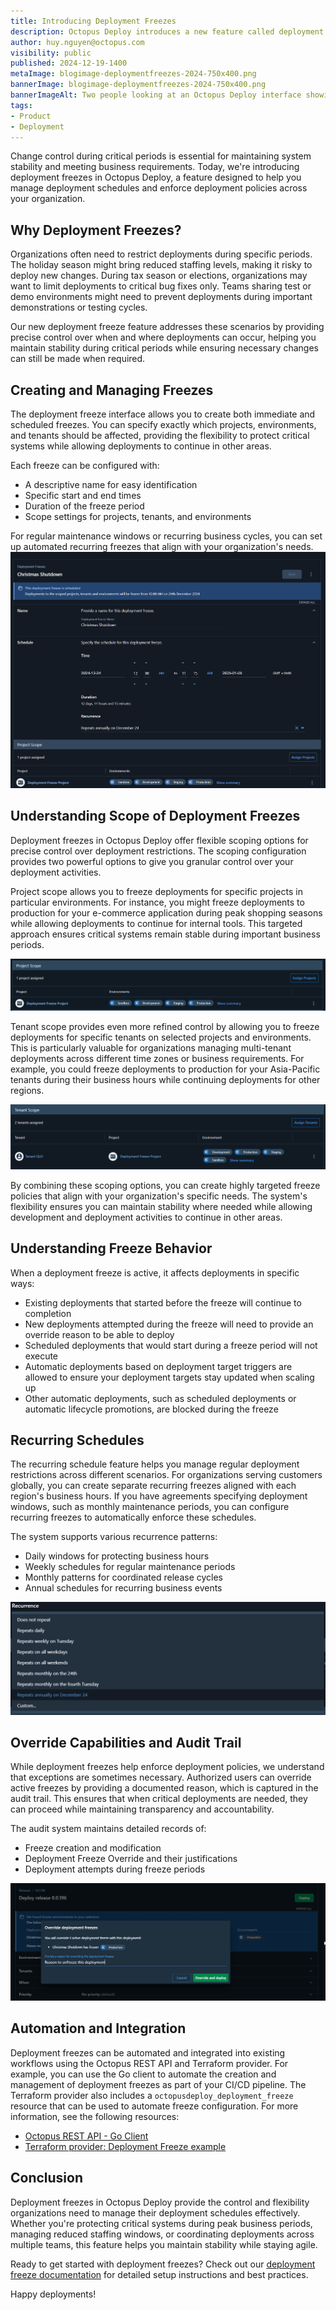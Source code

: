 ```yaml
---
title: Introducing Deployment Freezes
description: Octopus Deploy introduces a new feature called deployment freezes, allowing you to restrict deployments during specific periods to ensure system stability and meet business requirements.
author: huy.nguyen@octopus.com
visibility: public
published: 2024-12-19-1400
metaImage: blogimage-deploymentfreezes-2024-750x400.png
bannerImage: blogimage-deploymentfreezes-2024-750x400.png
bannerImageAlt: Two people looking at an Octopus Deploy interface showing deployment versions with a winter theme and snowflakes
tags: 
- Product
- Deployment
---
```


Change control during critical periods is essential for maintaining system stability and meeting business requirements. Today, we're introducing deployment freezes in Octopus Deploy, a feature designed to help you manage deployment schedules and enforce deployment policies across your organization.

## Why Deployment Freezes?

Organizations often need to restrict deployments during specific periods. The holiday season might bring reduced staffing levels, making it risky to deploy new changes. During tax season or elections, organizations may want to limit deployments to critical bug fixes only. Teams sharing test or demo environments might need to prevent deployments during important demonstrations or testing cycles.

Our new deployment freeze feature addresses these scenarios by providing precise control over when and where deployments can occur, helping you maintain stability during critical periods while ensuring necessary changes can still be made when required.

## Creating and Managing Freezes

The deployment freeze interface allows you to create both immediate and scheduled freezes. You can specify exactly which projects, environments, and tenants should be affected, providing the flexibility to protect critical systems while allowing deployments to continue in other areas.

Each freeze can be configured with:
- A descriptive name for easy identification
- Specific start and end times
- Duration of the freeze period
- Scope settings for projects, tenants, and environments

For regular maintenance windows or recurring business cycles, you can set up automated recurring freezes that align with your organization's needs.
![Deployment Freeze Detail](deployment-freeze-detail.png)

## Understanding Scope of Deployment Freezes

Deployment freezes in Octopus Deploy offer flexible scoping options for precise control over deployment restrictions. The scoping configuration provides two powerful options to give you granular control over your deployment activities.

Project scope allows you to freeze deployments for specific projects in particular environments. For instance, you might freeze deployments to production for your e-commerce application during peak shopping seasons while allowing deployments to continue for internal tools. This targeted approach ensures critical systems remain stable during important business periods.

![Project Scope](deployment-freeze-project-scope.png)

Tenant scope provides even more refined control by allowing you to freeze deployments for specific tenants on selected projects and environments. This is particularly valuable for organizations managing multi-tenant deployments across different time zones or business requirements. For example, you could freeze deployments to production for your Asia-Pacific tenants during their business hours while continuing deployments for other regions.

![Tenant Scope](deployment-freeze-tenant-scope.png)

By combining these scoping options, you can create highly targeted freeze policies that align with your organization's specific needs. The system's flexibility ensures you can maintain stability where needed while allowing development and deployment activities to continue in other areas.


## Understanding Freeze Behavior

When a deployment freeze is active, it affects deployments in specific ways:

- Existing deployments that started before the freeze will continue to completion
- New deployments attempted during the freeze will need to provide an override reason to be able to deploy
- Scheduled deployments that would start during a freeze period will not execute
- Automatic deployments based on deployment target triggers are allowed to ensure your deployment targets stay updated when scaling up
- Other automatic deployments, such as scheduled deployments or automatic lifecycle promotions, are blocked during the freeze

## Recurring Schedules

The recurring schedule feature helps you manage regular deployment restrictions across different scenarios. For organizations serving customers globally, you can create separate recurring freezes aligned with each region's business hours. If you have agreements specifying deployment windows, such as monthly maintenance periods, you can configure recurring freezes to automatically enforce these schedules.

The system supports various recurrence patterns:
- Daily windows for protecting business hours
- Weekly schedules for regular maintenance periods
- Monthly patterns for coordinated release cycles
- Annual schedules for recurring business events

![Deployment Freeze Recurrence](deployment-freeze-recurrence.png)

## Override Capabilities and Audit Trail

While deployment freezes help enforce deployment policies, we understand that exceptions are sometimes necessary. Authorized users can override active freezes by providing a documented reason, which is captured in the audit trail. This ensures that when critical deployments are needed, they can proceed while maintaining transparency and accountability.

The audit system maintains detailed records of:
- Freeze creation and modification
- Deployment Freeze Override and their justifications
- Deployment attempts during freeze periods

![Screenshot of the Deployment Freeze interface](deployment-freeze-override.png)

## Automation and Integration

Deployment freezes can be automated and integrated into existing workflows using the Octopus REST API and Terraform provider. For example, you can use the Go client to automate the creation and management of deployment freezes as part of your CI/CD pipeline. The Terraform provider also includes a `octopusdeploy_deployment_freeze` resource that can be used to automate freeze configuration. For more information, see the following resources:
- [Octopus REST API - Go Client](https://github.com/OctopusDeploy/go-octopusdeploy)
- [Terraform provider: Deployment Freeze example](https://github.com/OctopusDeployLabs/terraform-provider-octopusdeploy/tree/main/examples/resources/octopusdeploy_deployment_freeze)

## Conclusion

Deployment freezes in Octopus Deploy provide the control and flexibility organizations need to manage their deployment schedules effectively. Whether you're protecting critical systems during peak business periods, managing reduced staffing windows, or coordinating deployments across multiple teams, this feature helps you maintain stability while staying agile.

Ready to get started with deployment freezes? Check out our [deployment freeze documentation](https://octopus.com/docs/deployments/deployment-freezes) for detailed setup instructions and best practices.

Happy deployments!